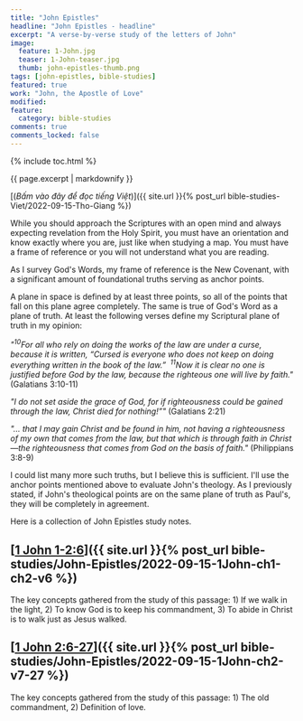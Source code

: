 ```yaml
---
title: "John Epistles"
headline: "John Epistles - headline"
excerpt: "A verse-by-verse study of the letters of John"
image: 
  feature: 1-John.jpg
  teaser: 1-John-teaser.jpg
  thumb: john-epistles-thumb.png
tags: [john-epistles, bible-studies]
featured: true
work: "John, the Apostle of Love"
modified:
feature:
  category: bible-studies
comments: true
comments_locked: false
---
```


{% include toc.html %}

{{ page.excerpt | markdownify }}

[(<em>Bấm vào đây để đọc tiếng Việt</em>)]({{ site.url }}{% post_url bible-studies-Viet/2022-09-15-Tho-Giang %})

While you should approach the Scriptures with an open mind and always expecting revelation from the Holy Spirit, you must have an orientation and know exactly where you are, just like when studying a map. You must have a frame of reference or you will not understand what you are reading.

As I survey God's Words, my frame of reference is the New Covenant, with a significant amount of foundational truths serving as anchor points.

A plane in space is defined by at least three points, so all of the points that fall on this plane agree completely. The same is true of God's Word as a plane of truth. At least the following verses define my Scriptural plane of truth in my opinion:

*"<sup>10</sup>For all who rely on doing the works of the law are under a curse, because it is written, “Cursed is everyone who does not keep on doing everything written in the book of the law.”  <sup>11</sup>Now it is clear no one is justified before God by the law, because the righteous one will live by faith."* (Galatians 3:10-11)

*"I do not set aside the grace of God, for if righteousness could be gained through the law, Christ died for nothing!”"* (Galatians 2:21)

*"... that I may gain Christ and be found in him, not having a righteousness of my own that comes from the law, but that which is through faith in Christ—the righteousness that comes from God on the basis of faith."* (Philippians 3:8-9)

I could list many more such truths, but I believe this is sufficient. I'll use the anchor points mentioned above to evaluate John's theology. As I previously stated, if John's theological points are on the same plane of truth as Paul's, they will be completely in agreement.

Here is a collection of John Epistles study notes.

##  [<u>1 John 1-2:6</u>]({{ site.url }}{% post_url bible-studies/John-Epistles/2022-09-15-1John-ch1-ch2-v6 %})

The key concepts gathered from the study of this passage: 1) If we walk in the light, 2) To know God is to keep his commandment, 3) To abide in Christ is to walk just as Jesus walked.

##  [<u>1 John 2:6-27</u>]({{ site.url }}{% post_url bible-studies/John-Epistles/2022-09-15-1John-ch2-v7-27 %})

The key concepts gathered from the study of this passage: 1) The old commandment, 2) Definition of love.
